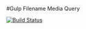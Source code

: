 #Gulp Filename Media Query

[![Build Status](https://travis-ci.org/Taig/Gulp-Filename-Media-Query.svg?branch=master)](https://travis-ci.org/Taig/Gulp-Filename-Media-Query)